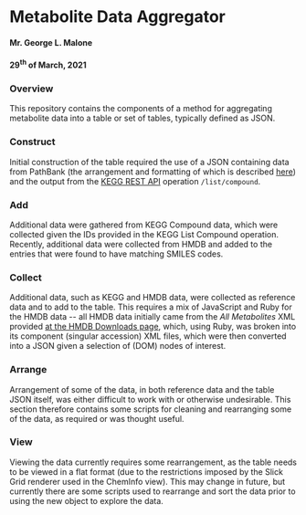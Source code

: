 # Metabolite Data Aggregator
#### Mr. George L. Malone
#### 29<sup>th</sup> of March, 2021


### Overview

This repository contains the components of a method for aggregating metabolite
data into a table or set of tables, typically defined as JSON.


### Construct

Initial construction of the table required the use of a JSON containing data
from PathBank (the arrangement and formatting of which is described [here][1])
and the output from the [KEGG REST API][2] operation `/list/compound`.


### Add

Additional data were gathered from KEGG Compound data, which were collected
given the IDs provided in the KEGG List Compound operation.  Recently,
additional data were collected from HMDB and added to the entries that were
found to have matching SMILES codes.


### Collect

Additional data, such as KEGG and HMDB data, were collected as reference data
and to add to the table.  This requires a mix of JavaScript and Ruby for the
HMDB data -- all HMDB data initially came from the _All Metabolites_ XML
provided [at the HMDB Downloads page][3], which, using Ruby, was broken into
its component (singular accession) XML files, which were then converted into a
JSON given a selection of (DOM) nodes of interest.


### Arrange

Arrangement of some of the data, in both reference data and the table JSON
itself, was either difficult to work with or otherwise undesirable.  This
section therefore contains some scripts for cleaning and rearranging some of
the data, as required or was thought useful.


### View

Viewing the data currently requires some rearrangement, as the table needs to
be viewed in a flat format (due to the restrictions imposed by the Slick Grid
renderer used in the ChemInfo view).  This may change in future, but currently
there are some scripts used to rearrange and sort the data prior to using the
new object to explore the data.


[1]: https://github.com/glm729/cheminfo_general/tree/master/convertPathbankCsv
[2]: https://www.kegg.jp/kegg/rest/keggapi.html
[3]: https://hmdb.ca/downloads
